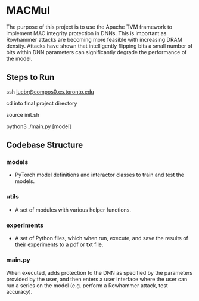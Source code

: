 # MACMul
The purpose of this project is to use the Apache TVM framework to implement MAC integrity protection in DNNs. This is important as Rowhammer attacks are becoming more feasible with increasing DRAM density. Attacks have shown that intelligently flipping bits a small number of bits within DNN parameters can significantly degrade the performance of the model.

## Steps to Run
ssh lucbr@compos0.cs.toronto.edu

cd into final project directory

source init.sh

python3 ./main.py [model]

## Codebase Structure
### models
* PyTorch model definitions and interactor classes to train and test the models.

### utils
* A set of modules with various helper functions.

### experiments
* A set of Python files, which when run, execute, and save the results of their experiments to a pdf or txt file.

### main.py
When executed, adds protection to the DNN as specified by the parameters provided by the user, and then enters a user interface where the user can run a series on the model (e.g. perform a Rowhammer attack, test accuracy).
